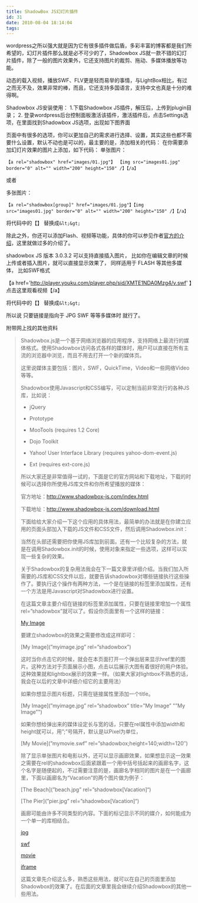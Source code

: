 ```yaml
---
title: ShadowBox JS幻灯片插件
id: 31
date: 2010-08-04 18:14:04
tags:
---
```


wordpress之所以强大就是因为它有很多插件做后盾，多彩丰富的博客都是我们所希望的，幻灯片插件那么就是必不可少的了，Shadowbox JS就一款不错的幻灯片插件，除了一般的图片效果外，它还支持图片的裁剪、拖动、多媒体播放等功能。

动态的载入视频，播放SWF、FLV更是轻而易举的事情，与LightBox相比，有过之而无不及，效果非常的棒，而且，它还支持多国语言，支持中文也真是十分的难得啊。

Shadowbox JS安装使用：
1.下载Shadowbox JS插件，解压后，上传到plugin目录；
2\. 登录wordpress后台控制面板激活该插件，激活插件后，点击Settings选项，在里面找到Shadowbox JS选项，出现如下图界面

页面中有很多的选项，你可以更加自己的需求进行选择、设置，其实这些也都不需要什么设置，默认不动也是可以的，最主要的是，添加相关的代码：
在你需要添加幻灯片效果的图片上添加，如下代码：
单张图片：

`【a rel="shadowbox" href="images/01.jpg"】
【img src="images01.jpg" border="0" alt="" width="200" height="150" /】【/a】`

或者

多张图片：

`【a rel="shadowbox[group]" href="images/01.jpg"】【img src="images01.jpg" border="0" alt="" width="200" height="150" /】【/a】`

将代码中的【】 替换成`&lt;&gt;`

除此之外，你还可以添加Flash、视频等功能，具体的你可以参见作者[官方的介绍](http://sivel.net/wordpress/shadowbox-js/)，这里就做过多的介绍了。

shadowbox JS 版本 3.0.3.2  可以支持直接插入图片， 比如你在编辑文章的时候上传或者插入图片，就可以直接显示效果了，
同样适用于 FLASH 等其他多媒体， 比如SWF格式

【a href='http://player.youku.com/player.php/sid/XMTE1NDA0Mzg4/v.swf' 】点击这里观看视频【/a】

将代码中的【】 替换成`&lt;&gt;`

所以说 只要链接是指向于 JPG SWF  等等多媒体时 就行了。

附带网上找的其他资料

> Shadowbox.js是一个基于网络浏览器的应用程序，支持网络上最流行的媒体格式。使用Shadowbox访问各式各样的媒体时，用户可以直接在所有主流的浏览器中浏览，而且不用去打开一个新的媒体页。> 
> 这里说媒体主要包括：图片，SWF，QuickTime，Video和一些网络Video等等。> 
> 
> Shadowbox使用Javascript和CSS编写，可以定制当前非常流行的各种JS库，比如说：> 
> * jQuery> 
> * Prototype> 
> * MooTools (requires 1.2 Core)> 
> * Dojo Toolkit> 
> * Yahoo! User Interface Library (requires yahoo-dom-event.js)> 
> * Ext (requires ext-core.js)> 
> 所以大家还是非常值得一试的，下面是它的官方网站和下载地址，下载的时候可以选择你所使用JS库文件和你所希望播放的媒体：> 
> 官方地址：http://www.shadowbox-js.com/index.html> 
> 下载地址：http://www.shadowbox-js.com/download.html> 
> 
> 下面给给大家介绍一下这个应用的具体用法，最简单的办法就是在你建立应用的页面头部加入下载的JS文件和CSS文件，然后调用Shadowbox.init：> 
> 
> <link rel=”stylesheet” type=”text/css” href=”shadowbox.css”>> 
> <script type=”text/javascript” src=”shadowbox.js”></script>> 
> <script type=”text/javascript”>> 
> Shadowbox.init();> 
> </script>> 
> 
> 当然在头部还需要把你使用JS库加到前面。还有一个比较复杂的方法，就是在调用Shadowbox.init的时候，使用对象来指定一些选项，这样可以实现一些复杂的效果。> 
> 
> <link rel=”stylesheet” type=”text/css” href=”shadowbox.css”>> 
> <script type=”text/javascript” src=”shadowbox.js”></script>> 
> <script type=”text/javascript”>> 
> Shadowbox.init({> 
>         handleOversize: “drag”,> 
>         modal: true> 
>     });> 
> </script>> 
> 
> 关于Shadowbox的复杂用法我会在下一篇文章里详细介绍。当我们加入所需要的JS库和CSS文件以后，就要告诉shadowbox对哪些链接执行这些操作了。要执行这个操作有两种方法，一个是在链接的标签里添加属性，还有一个方法是用Javascript对Shadowbox进行设置。> 
> 
> 在这篇文章主要介绍在链接的标签里添加属性，只要在链接里增加一个属性rel=”shadowbox”就可以了。假设你页面里有一个这样的链接：> 
> 
> [My Image](”myimage.jpg”)> 
> 
> 要建立shadowbox的效果之需要修改成这样即可：> 
> 
> [My Image](”myimage.jpg” rel=”shadowbox”)> 
> 
> 这时当你点击它的时候，就会在本页面打开一个弹出层来显示href里的图片。这种方法对于页面展示小图，点击以后展示大图有着很好的用户体验。这种效果就和lightbox展示的效果一样。（如果大家对lightbox不熟悉的话，我会在以后的文章中详细介绍它的主要用法）> 
> 
> 如果你想显示图片标题，只需在链接属性里添加一个title。> 
> 
> [My Image](”myimage.jpg” rel=”shadowbox” title=”My Image” "”My Image”")> 
> 
> 如果你想给弹出来的媒体设定长与宽的话，只要在rel属性中添加width和height就可以，用”;”号隔开，默认是以Pixel为单位，> 
> 
> [My Movie](”mymovie.swf” rel=”shadowbox;height=140;width=120″)> 
> 
> 除了显示单张图片和电影以外，还可以显示画廊效果，如果想显示这一效果之需要在rel的shadowbox后面紧跟着一个用中括号括起来的画廊名字，这个名字是随便起的，不过需要注意的是，画廊名字相同的图片是在一个画廊里，下面以画廊名为“Vacation”的两个图片做为例子：> 
> 
> [The Beach](”beach.jpg” rel=”shadowbox[Vacation]“)> 
> [The Pier](”pier.jpg” rel=”shadowbox[Vacation]“)> 
> 
> 画廊可能由许多不同类型的内容。下面的标记显示不同的媒介，如何能成为一个单一的库相结合。> 
> 
> [jpg](”myimage.jpg”)> 
> [swf](”myswf.swf”)> 
> [movie](”mymovie.mp4″)> 
> [iframe](”mywebsite.html”)> 
> 
> 这篇文章先介绍这么多，熟悉这些用法，就可以在自己的页面里添加Shadowbox的效果了。在后面的文章里我会继续介绍Shadowbox的其他一些用法。

<blockquote>